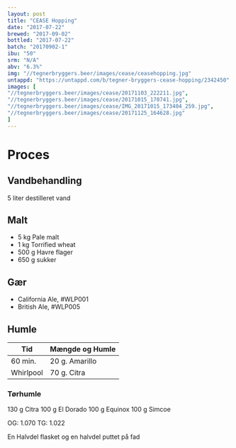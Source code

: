 ```yaml
---
layout: post
title: "CEASE Hopping"
date: "2017-07-22"
brewed: "2017-09-02"
bottled: "2017-07-22"
batch: "20170902-1"
ibu: "50"
srm: "N/A"
abv: "6.3%"
img: "//tegnerbryggers.beer/images/cease/ceasehopping.jpg"
untappd: "https://untappd.com/b/tegner-bryggers-cease-hopping/2342450"
images: [
"//tegnerbryggers.beer/images/cease/20171103_222211.jpg",
"//tegnerbryggers.beer/images/cease/20171015_170741.jpg",
"//tegnerbryggers.beer/images/cease/IMG_20171015_173404_259.jpg",
"//tegnerbryggers.beer/images/cease/20171125_164628.jpg"
]
---
```


# Proces

## Vandbehandling

5 liter destilleret vand

## Malt

* 5 kg Pale malt
* 1 kg Torrified wheat
* 500 g Havre flager
* 650 g sukker

## Gær

* California Ale, #WLP001
* British Ale, #WLP005

## Humle

| Tid       | Mængde og Humle |
| --------- | --------------- |
| 60 min.   | 20 g. Amarillo  |
| Whirlpool | 70 g. Citra     |

### Tørhumle

130 g Citra
100 g El Dorado
100 g Equinox
100 g Simcoe

OG: 1.070
TG: 1.022

En Halvdel flasket og en halvdel puttet på fad
